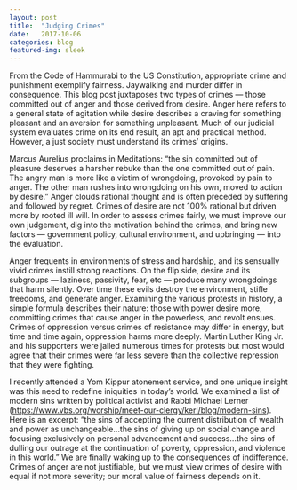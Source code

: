 ```yaml
---
layout: post
title:  "Judging Crimes"
date:   2017-10-06
categories: blog
featured-img: sleek
---
```


From the Code of Hammurabi to the US Constitution, appropriate crime and punishment exemplify fairness.  Jaywalking and murder differ in consequence.  This blog post juxtaposes two types of crimes — those committed out of anger and those derived from desire.  Anger here refers to a general state of agitation while desire describes a craving for something pleasant and an aversion for something unpleasant.  Much of our judicial system evaluates crime on its end result, an apt and practical method.  However, a just society must understand its crimes’ origins.

Marcus Aurelius proclaims in Meditations: “the sin committed out of pleasure deserves a harsher rebuke than the one committed out of pain. The angry man is more like a victim of wrongdoing, provoked by pain to anger. The other man rushes into wrongdoing on his own, moved to action by desire.”  Anger clouds rational thought and is often preceded by suffering and followed by regret.  Crimes of desire are not 100% rational but driven more by rooted ill will.  In order to assess crimes fairly, we must improve our own judgement, dig into the motivation behind the crimes, and bring new factors — government policy, cultural environment, and upbringing — into the evaluation.

Anger frequents in environments of stress and hardship, and its sensually vivid crimes instill strong reactions. On the flip side, desire and its subgroups — laziness, passivity, fear, etc — produce many wrongdoings that harm silently.  Over time these evils destroy the environment, stifle freedoms, and generate anger.  Examining the various protests in history, a simple formula describes their nature: those with power desire more, committing crimes that cause anger in the powerless, and revolt ensues.  Crimes of oppression versus crimes of resistance may differ in energy, but time and time again, oppression harms more deeply.  Martin Luther King Jr. and his supporters were jailed numerous times for protests but most would agree that their crimes were far less severe than the collective repression that they were fighting. 

I recently attended a Yom Kippur atonement service, and one unique insight was this need to redefine iniquities in today’s world.  We examined a list of modern sins written by political activist and Rabbi Michael Lerner (https://www.vbs.org/worship/meet-our-clergy/keri/blog/modern-sins).  Here is an excerpt: “the sins of accepting the current distribution of wealth and power as unchangeable…the sins of giving up on social change and focusing exclusively on personal advancement and success…the sins of dulling our outrage at the continuation of poverty, oppression, and violence in this world.”   We are finally waking up to the consequences of indifference.  Crimes of anger are not justifiable, but we must view crimes of desire with equal if not more severity; our moral value of fairness depends on it. 
















